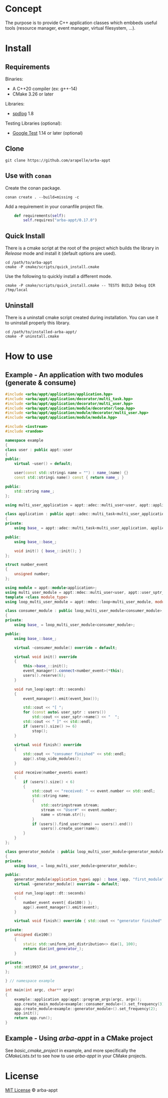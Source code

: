 # Concept

The purpose is to provide C++ application classes which embbeds useful tools (resource manager, event manager, virtual filesystem, ...).

# Install

## Requirements

Binaries:
- A C++20 compiler (ex: g++-14)
- CMake 3.26 or later

Libraries:
- [spdlog](https://github.com/gabime/spdlog) 1.8

Testing Libraries (optional):
- [Google Test](https://github.com/google/googletest) 1.14 or later  (optional)

## Clone

```
git clone https://github.com/arapelle/arba-appt
```

## Use with `conan`

Create the conan package.
```
conan create . --build=missing -c
```
Add a requirement in your conanfile project file.
```python
    def requirements(self):
        self.requires("arba-appt/0.17.0")
```

## Quick Install ##

There is a cmake script at the root of the project which builds the library in *Release* mode and install it (default options are used).

```
cd /path/to/arba-appt
cmake -P cmake/scripts/quick_install.cmake
```

Use the following to quickly install a different mode.

```
cmake -P cmake/scripts/quick_install.cmake -- TESTS BUILD Debug DIR /tmp/local
```

## Uninstall

There is a uninstall cmake script created during installation. You can use it to uninstall properly this library.

```
cd /path/to/installed-arba-appt/
cmake -P uninstall.cmake
```

# How to use

## Example - An application with two modules (generate & consume)

```c++
#include <arba/appt/application/application.hpp>
#include <arba/appt/application/decorator/multi_task.hpp>
#include <arba/appt/application/decorator/multi_user.hpp>
#include <arba/appt/application/module/decorator/loop.hpp>
#include <arba/appt/application/module/decorator/multi_user.hpp>
#include <arba/appt/application/module/module.hpp>

#include <iostream>
#include <random>

namespace example
{
class user : public appt::user
{
public:
    virtual ~user() = default;

    user(const std::string& name = "") : name_(name) {}
    const std::string& name() const { return name_; }

public:
    std::string name_;
};

using multi_user_application = appt::adec::multi_user<user, appt::application<>>;

class application : public appt::adec::multi_task<multi_user_application, application>
{
private:
    using base_ = appt::adec::multi_task<multi_user_application, application>;

public:
    using base_::base_;

    void init() { base_::init(); }
};

struct number_event
{
    unsigned number;
};

using module = appt::module<application>;
using multi_user_module = appt::mdec::multi_user<user, appt::user_sptr_name_hash<user>, module>;
template <class module_type>
using loop_multi_user_module = appt::mdec::loop<multi_user_module, module_type>;

class consumer_module : public loop_multi_user_module<consumer_module>, public evnt::event_listener<number_event>
{
private:
    using base_ = loop_multi_user_module<consumer_module>;

public:
    using base_::base_;

    virtual ~consumer_module() override = default;

    virtual void init() override
    {
        this->base_::init();
        event_manager().connect<number_event>(*this);
        users().reserve(6);
    }

    void run_loop(appt::dt::seconds)
    {
        event_manager().emit(event_box());

        std::cout << "[ ";
        for (const auto& user_sptr : users())
            std::cout << user_sptr->name() << "  ";
        std::cout << " ]" << std::endl;
        if (users().size() >= 6)
            stop();
    }

    virtual void finish() override
    {
        std::cout << "consumer finished" << std::endl;
        app().stop_side_modules();
    }

    void receive(number_event& event)
    {
        if (users().size() < 6)
        {
            std::cout << "received: " << event.number << std::endl;
            std::string name;
            {
                std::ostringstream stream;
                stream << "User#" << event.number;
                name = stream.str();
            }
            if (users().find_user(name) == users().end())
                users().create_user(name);
        }
    }
};

class generator_module : public loop_multi_user_module<generator_module>
{
private:
    using base_ = loop_multi_user_module<generator_module>;

public:
    generator_module(application_type& app) : base_(app, "first_module"), int_generator_(std::random_device{}()) {}
    virtual ~generator_module() override = default;

    void run_loop(appt::dt::seconds)
    {
        number_event event{ die100() };
        app().event_manager().emit(event);
    }

    virtual void finish() override { std::cout << "generator finished" << std::endl; }

private:
    unsigned die100()
    {
        static std::uniform_int_distribution<> die(1, 100);
        return die(int_generator_);
    }

private:
    std::mt19937_64 int_generator_;
};

} // namespace example

int main(int argc, char** argv)
{
    example::application app(appt::program_args(argc, argv));
    app.create_main_module<example::consumer_module>().set_frequency(3);
    app.create_module<example::generator_module>().set_frequency(2);
    app.init();
    return app.run();
}
```

## Example - Using *arba-appt* in a CMake project

See *basic_cmake_project* in example, and more specifically the *CMakeLists.txt* to see how to use *arba-appt* in your CMake projects.

# License

[MIT License](./LICENSE.md) © arba-appt
